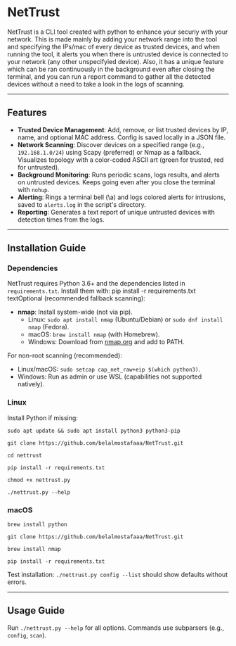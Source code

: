 # NetTrust

NetTrust is a CLI tool created with python to enhance your securiy with your network. This is made mainly by adding your network range into the tool and specifying the IPs/mac of every device as trusted devices, and when running the tool, it alerts you when there is untrusted device is connected to your network (any other unspecifyied device). Also, it has a unique feature which can be ran continuously in the background even after closing the terminal, and you can run a report command to gather all the detected devices without a need to take a look in the logs of scanning.

---

## Features

- **Trusted Device Management**: Add, remove, or list trusted devices by IP, name, and optional MAC address. Config is saved locally in a JSON file.
- **Network Scanning**: Discover devices on a specified range (e.g., `192.168.1.0/24`) using Scapy (preferred) or Nmap as a fallback. Visualizes topology with a color-coded ASCII art (green for trusted, red for untrusted).
- **Background Monitoring**: Runs periodic scans, logs results, and alerts on untrusted devices. Keeps going even after you close the terminal with `nohup`.
- **Alerting**: Rings a terminal bell (\a) and logs colored alerts for intrusions, saved to `alerts.log` in the script's directory.
- **Reporting**: Generates a text report of unique untrusted devices with detection times from the logs.

---

## Installation Guide

### Dependencies
NetTrust requires Python 3.6+ and the dependencies listed in `requirements.txt`. Install them with:
pip install -r requirements.txt
textOptional (recommended fallback scanning):
- **nmap**: Install system-wide (not via pip).
  - Linux: `sudo apt install nmap` (Ubuntu/Debian) or `sudo dnf install nmap` (Fedora).
  - macOS: `brew install nmap` (with Homebrew).
  - Windows: Download from [nmap.org](https://nmap.org/download.html) and add to PATH.

For non-root scanning (recommended):
- Linux/macOS: `sudo setcap cap_net_raw+eip $(which python3)`.
- Windows: Run as admin or use WSL (capabilities not supported natively).

### Linux
Install Python if missing: 
```
sudo apt update && sudo apt install python3 python3-pip
```
```
git clone https://github.com/belalmostafaaa/NetTrust.git
```
```
cd nettrust
```
```
pip install -r requirements.txt
```
```
chmod +x nettrust.py
```
```
./nettrust.py --help
```

### macOS
```
brew install python
```
```
git clone https://github.com/belalmostafaaa/NetTrust.git
```
```
brew install nmap
```
```
pip install -r requirements.txt
```

Test installation: `./nettrust.py config --list` should show defaults without errors.

---

## Usage Guide

Run `./nettrust.py --help` for all options. Commands use subparsers (e.g., `config`, `scan`).
